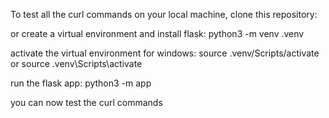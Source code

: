 To test all the curl commands on your local machine, clone this repository:



or create a virtual environment and install flask:
python3 -m venv .venv


activate the virtual environment for windows:
source .venv/Scripts/activate
or
source .venv\Scripts\activate

run the flask app:
python3 -m app

you can now test the curl commands
